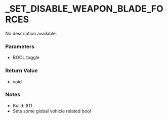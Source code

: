 # _SET_DISABLE_WEAPON_BLADE_FORCES

No description available.

### Parameters
* BOOL toggle

### Return Value
* void

### Notes
* Build: 811
* Sets some global vehicle related bool

